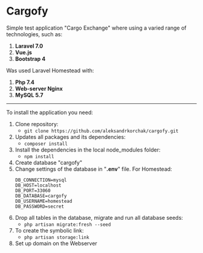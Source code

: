 # Cargofy
Simple test application "Cargo Exchange" where using a varied range of technologies, 
such as: 
1. __Laravel 7.0__
2. __Vue.js__
3. __Bootstrap 4__

Was used Laravel Homestead with:
1. __Php 7.4__
2. __Web-server Nginx__
3. __MySQL 5.7__
***

To install the application you need: 
1. Clone repository: 
	- `git clone https://github.com/aleksandrkorchak/cargofy.git`
2. Updates all packages and its dependencies: 
	- `composer install`	
3. Install the dependencies in the local node_modules folder: 
	- `npm install`
4. Create database "cargofy"
7. Change settings of the database in "__.env__" file. For Homestead:
   ```
   DB_CONNECTION=mysql
   DB_HOST=localhost
   DB_PORT=33060
   DB_DATABASE=cargofy
   DB_USERNAME=homestead
   DB_PASSWORD=secret
   ```
8. Drop all tables in the database, migrate and run all database seeds:
	- `php artisan migrate:fresh --seed`
9. To create the symbolic link:
    - `php artisan storage:link`
9. Set up domain on the Webserver
